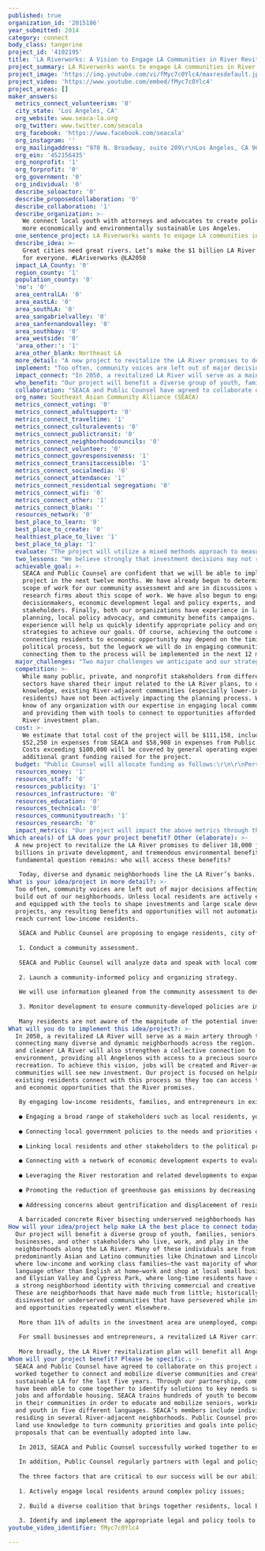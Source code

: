 ```yaml
---
published: true
organization_id: '2015186'
year_submitted: 2014
category: connect
body_class: tangerine
project_id: '4102195'
title: 'LA Riverworks: A Vision to Engage LA Communities in River Revitalization'
project_summary: LA Riverworks wants to engage LA communities in River revitalization.
project_image: 'https://img.youtube.com/vi/fMyc7c0Ylc4/maxresdefault.jpg'
project_video: 'https://www.youtube.com/embed/fMyc7c0Ylc4'
project_areas: []
maker_answers:
  metrics_connect_volunteerism: '0'
  city_state: 'Los Angeles, CA'
  org_website: www.seaca-la.org
  org_twitter: www.twitter.com/seacala
  org_facebook: 'https://www.facebook.com/seacala'
  org_instagram: ''
  org_mailingaddress: "970 N. Broadway, suite 209\r\nLos Angeles, CA 90012"
  org_ein: '452156435'
  org_nonprofit: '1'
  org_forprofit: '0'
  org_government: '0'
  org_individual: '0'
  describe_soloactor: '0'
  describe_proposedcollaboration: '0'
  describe_collaboration: '1'
  describe_organization: >-
    We connect local youth with attorneys and advocates to create policies for a
    more economically and environmentally sustainable Los Angeles.
  one_sentence_project: LA Riverworks wants to engage LA communities in River revitalization.
  describe_idea: >-
    Great cities need great rivers. Let’s make the $1 billion LA River plan work
    for everyone. #LAriverworks @LA2050
  impact_LA_County: '0'
  region_county: '1'
  population_county: '0'
  'no': '0'
  area_centralLA: '0'
  area_eastLA: '0'
  area_southLA: '0'
  area_sangabrielvalley: '0'
  area_sanfernandovalley: '0'
  area_southbay: '0'
  area_westside: '0'
  'area_other:': '1'
  area_other_blank: Northeast LA
  more_detail: "A new project to revitalize the LA River promises to deliver 18,000 jobs, billions in private development, and tremendous environmental benefits. But a fundamental question remains: who will access these benefits?\r\n\r\nToday, diverse and dynamic neighborhoods line the LA River’s banks. But with this investment, outside interest is intensifying. Rising rent costs and real estate speculation threaten to displace low-income families in the area. SEACA and Public Counsel want to make LA the best place to connect by engaging local community members to join together in crafting and advocating for policies that will allow them to remain in their neighborhoods and benefit from the job and recreational opportunities a revitalized LA River will bring."
  implement: "Too often, community voices are left out of major decisions affecting the build out of our neighborhoods. Unless local residents are actively engaged and equipped with the tools to shape investments and large scale development projects, any resulting benefits and opportunities will not automatically reach current low-income residents. \r\n\r\nSEACA and Public Counsel are proposing to engage residents, city officials, and other stakeholders in LA River communities to ensure that the return on our investment is shared by the low-income residents and families that called this area home long before it caught the eye of politicians and real estate developers. Through community engagement, legal research, and advocacy, we aim to maximize the positive impacts of a revitalized River, such as local job opportunities and expanded park space. And we aim to minimize negative impacts like the involuntary displacement of local residents and community-serving small businesses. Specifically, our project will achieve the following:\r\n\r\n1.  Conduct a community assessment. \r\nSEACA and Public Counsel will analyze data and speak with local community members, community-based organizations, and economic development experts/researchers to gain a deeper understanding of River-adjacent communities—including mapping community assets and assessing the risk of gentrification and displacement.\r\n\r\n2.  Launch a community-informed policy and organizing strategy.\r\nWe will use information gleaned from the community assessment to develop policy and organizing strategies that address LA River-area residents’ needs and priorities. In collaboration with stakeholder groups, we will educate and mobilize residents at workshops on the River investment and its impacts on the community. Then, in partnership with residents and other stakeholders, we will identify and develop legal and policy tools to help ensure the River build out benefits ALL Angelenos, including local communities. We will then work with city officials to include these policies in River investment plans.\r\n\r\n3.  Monitor development to ensure community-developed policies are implemented. \r\nMany residents are not aware of the magnitude of the potential investment, nor the potential opportunity the River brings if the investment is shaped with local communities in mind. As LA River development begins, we will monitor activities and share information with residents to help develop tools for meaningfully shaping River community benefits."
  impact_connect: "In 2050, a revitalized LA River will serve as a main artery through the city, connecting many diverse and dynamic neighborhoods across the region. A greener and cleaner LA River will also strengthen a collective connection to our environment, providing all Angelenos with access to a precious source of recreation. To achieve this vision, jobs will be created and River-adjacent communities will see new investment. Our project is focused on helping existing residents connect with this process so they too can access the health and economic opportunities that the River promises.\r\n\r\nBy engaging low-income residents, families, and entrepreneurs in existing River-adjacent communities to voice their concerns and advocate for policies that support local needs as well as regional goals, SEACA and Public Counsel will ensure that the communities that are connected to the River today can remain connected and thrive alongside a revitalized River 2050. Specifically, our project will help make LA the best place to connect today by:\r\n\r\n●\tEngaging a broad range of stakeholders such as local residents, youth, seniors, and small business owners in multiple languages around the LA River plan\r\n●\tConnecting local government policies to the needs and priorities of River-adjacent communities;\r\n●\tLinking local residents and other stakeholders to the political process;\r\n●\tConnecting with a network of economic development experts to evaluate and cultivate strategies to address the needs of local neighborhoods;\r\n●\tLeveraging the River restoration and related developments to expand access to opportunity for local residents and other stakeholders;\r\n●\tPromoting the reduction of greenhouse gas emissions by decreasing the median travel time to work through local employment opportunities and increasing the amount of affordable housing in this transit-rich area; and\r\n●\tAddressing concerns about gentrification and displacement of residents and small businesses.\r\n\r\nA barricaded concrete River bisecting underserved neighborhoods has been an unfortunate image of disconnect and spatial inequity in the geography of our city. With this unprecedented investment, all that can change. But connection is key. Connecting local residents to opportunities starts with a connection to each other and the process. "
  who_benefit: "Our project will benefit a diverse group of youth, families, seniors, small businesses, and other stakeholders who live, work, and play in the neighborhoods along the LA River. Many of these individuals are from predominantly Asian and Latino communities like Chinatown and Lincoln Heights, where low-income and working class families—the vast majority of whom speak a language other than English at home—work and shop at local small businesses; and Elysian Valley and Cypress Park, where long-time residents have cultivated a strong neighborhood identity with thriving commercial and creative spaces. These are neighborhoods that have made much from little; historically disinvested or underserved communities that have persevered while investment and opportunities repeatedly went elsewhere. \r\n\r\nMore than 11% of adults in the investment area are unemployed, compared to 8% countywide. Wage theft and overcrowding are common. In many LA River neighborhoods, incomes are much lower than the county average and poverty rates are much higher. And despite the proximity, physical access to the LA River or other recreational opportunities is limited. These are communities that have already waited too long for the opportunities and benefits that a revitalized and healthier River infrastructure can provide. Our project will help residents in these communities connect with the process, and in doing so, connect with the opportunities. \r\n\r\nFor small businesses and entrepreneurs, a revitalized LA River carries the potential of reinvigorating the area with new customers and business opportunities; people coming to spend a day at the River will need places to shop, eat, and rent recreation equipment. Large-scale infrastructure construction projects will require smaller contractors and suppliers. SEACA and Public Counsel will work with existing businesses and entrepreneurs in the area to ensure that they are able to continue operating in and benefit from the revitalized space.\r\n\r\nMore broadly, the LA River revitalization plan will benefit all Angelenos by providing them with a place to explore the outdoors, get active, and play. By working to maintain the area’s diversity, we will ensure that people from all over Los Angeles feel welcome to enjoy the area and its offerings. "
  collaboration: "SEACA and Public Counsel have agreed to collaborate on this project and have worked together to connect and mobilize diverse communities and create a more sustainable LA for the last five years. Through our partnership, communities have been able to come together to identify solutions to key needs such as jobs and affordable housing. SEACA trains hundreds of youth to become leaders in their communities in order to educate and mobilize seniors, working adults, and youth in five different languages. SEACA’s members include individuals residing in several River-adjacent neighborhoods. Public Counsel provides the land use knowledge to turn community priorities and goals into policy proposals that can be eventually adopted into law.\r\n\r\nIn 2013, SEACA and Public Counsel successfully worked together to engage residents and develop a groundbreaking new land use plan for the Cornfields Arroyo area north of downtown Los Angeles. The campaign empowered and educated youth leaders to advocate for more affordable housing, environmental justice, and good jobs. As a result of our joint efforts in mobilizing the community and providing policy and legal support, the plan is expected to be an effective tool for producing affordable housing in the area and for preventing displacement of existing residents. The LA Times called the plan “A Model for LA Planning,” and it garnered the support of environmentalists, for-profit developers, labor unions, affordable housing advocates, transportation experts, AND the local community. \r\n\r\nIn addition, Public Counsel regularly partners with legal and policy experts like the Community Benefits Law Center and we expect to engage these partners as our platform is developed.  \r\n\r\nThe three factors that are critical to our success will be our ability to:\r\n1.  Actively engage local residents around complex policy issues; \r\n2.  Build a diverse coalition that brings together residents, local businesses, community organizations, and other stakeholders; and\r\n3.  Identify and implement the appropriate legal and policy tools to ensure that River revitalization efforts are responsive and accountable to existing residents’ needs.\r\n"
  org_name: Southeast Asian Community Alliance (SEACA)
  metrics_connect_voting: '0'
  metrics_connect_adultsupport: '0'
  metrics_connect_traveltime: '1'
  metrics_connect_culturalevents: '0'
  metrics_connect_publictransit: '0'
  metrics_connect_neighborhoodcouncils: '0'
  metrics_connect_volunteer: '0'
  metrics_connect_govresponsiveness: '1'
  metrics_connect_transitaccessible: '1'
  metrics_connect_socialmedia: '0'
  metrics_connect_attendance: '1'
  metrics_connect_residential segregation: '0'
  metrics_connect_wifi: '0'
  metrics_connect_other: '1'
  metrics_connect_blank: ''
  resources_network: '0'
  best_place_to_learn: '0'
  best_place_to_create: '0'
  healthiest_place_to_live: '1'
  best_place_to_play: '1'
  evaluate: "The project will utilize a mixed methods approach to measuring progress and impact. Outreach logs, sign-in sheets, and attendance records will track attendance and outreach to community members. We will also engage in an evaluation process with community members utilizing self-reported data collected at key intervals. This process will include individual surveys, group evaluations, and tracking progress towards meeting campaign goals.\r\n\r\n Outcomes will include:\r\n●\t150-300 residents, small business owners, and other stakeholders engaged\r\n●\t20-30 youth trained in advocacy and civic engagement\r\n●\tDevelopment of community-informed research assessment\r\n●\tDevelopment of policy platform informed by community assessment to bring greater opportunity to local residents\r\n●\tCommunity members will report greater knowledge of LA River investment strategies and impacts\r\n●\tCommunity members will report greater connection to other residents across various River-adjacent communities\r\n●\tCommunity members will report greater knowledge of tools to advocate for policies that support accountable River investment\r\n●\tCommunity members will report improved capacity to influence decision-makers through meetings and introductions to City officials and key allies, as well as an understanding of ways to provide public input and increase leverage\r\n"
  two_lessons: "We believe strongly that investment decisions may not realize their intended goals (and may have unintended consequences) unless the communities most impacted by those decisions are involved in the decision making. Some impacts (like displacement of small businesses and residents) cannot be rectified after they have occurred. This is why, at the state and local levels, we have focused on bringing these perspectives into policy discussions at the front end of the decision making process. In our experience, the most successful policies and investments are the ones that meaningfully engage affected residents BEFORE major decisions are made. Examples of these types of campaigns include our work at the Cornfields Arroyo to help develop an equity-focused plan, and the work that the Alliance for Community Transit is doing to help establish an equitable transit policy citywide.\r\n\r\nAnother lesson we have learned is that diverse partnerships are necessary to help influence decision making processes and achieve meaningful change. SEACA and Public Counsel have been effective partners for the last five years because we are able to use both organizations’ strengths to our advantage. SEACA brings to the table a diverse group of community advocates ready to become leaders of the economic and environmental justice movement, while Public Counsel has the legal and policy expertise necessary to develop and monitor needed policies and laws to protect community interests. Both groups have strong networks of community and government partners built over many years. "
  achievable_goal: >-
    SEACA and Public Counsel are confident that we will be able to implement our
    project in the next twelve months. We have already begun to determine a
    scope of work for our community assessment and are in discussions with
    research firms about this scope of work. We have also begun to engage
    decisionmakers, economic development legal and policy experts, and other
    stakeholders. Finally, both our organizations have experience in land use
    planning, local policy advocacy, and community benefits campaigns. This
    experience will help us quickly identify appropriate policy and organizing
    strategies to achieve our goals. Of course, achieving the outcome of
    connecting residents to economic opportunity may depend on the timing of the
    political process, but the legwork we will do in engaging communities and
    connecting them to the process will be implemented in the next 12 months.
  major_challenges: "Two major challenges we anticipate and our strategies for overcoming them are as follows:\r\n\r\n1.  Key decisions about the LA River are being made now.\r\nThe U.S. Army Corps of Engineers has recommended a $1 billion proposal, and money may begin to be allocated to this project as early as next year. This means that if communities don’t get engaged now and have their voices heard, they may lose the opportunity to have input in the plans. With our proven engagement strategies and understanding of land use and equitable development policies, we are confident that we can overcome this challenge.\r\n\r\n2.  Local investments are complex and involve many public sector decision makers.\r\nOur organizations may encounter potential jurisdictional overlap, as a number of agencies – local, state and federal – have varying degrees of oversight and interest in the LA River. And different sets of regulations bring different requirements that may influence the creation of a community benefits policy platform. With our existing relationships with key government officials and our capacity for complex legal analysis, we are confident that we can successfully navigate the web of governance considerations. Public Counsel also has a strong pro bono network of expert lawyers in a range of fields we can engage as needed."
  competition: >-
    While many public, private, and nonprofit stakeholders from different
    sectors have shared their input related to the LA River plans, to our
    knowledge, existing River-adjacent communities (especially lower-income
    residents) have not been actively impacting the planning process. We do not
    know of any organization with our expertise in engaging local communities
    and providing them with tools to connect to opportunities afforded by the LA
    River investment plan.
  cost: >-
    We estimate that total cost of the project will be $111,158, including
    $52,250 in expenses from SEACA and $58,908 in expenses from Public Counsel.
    Costs exceeding $100,000 will be covered by general operating expenses or
    additional grant funding raised for the project.
  budget: "Public Counsel will allocate funding as follows:\r\n\r\nPersonnel\t\t\t\t\t\t\r\n\tSupervising Attorney \t\t$8,458 \r\n\tStaff Attorney \t\t\t$25,500 \r\n\tLegal Assistants \t\t        $4,474 \r\n\tFringe Benefits\t\t        $8,063 \r\n\t\t\t\t\t\t\r\n\tTotal Personnel\t\t        $46,495 \r\n\t\t\t\t\t\t\r\nOperations\t\t\t\t\t\t\r\n\tSpace Costs\t\t\t        $2,047 \r\n\tPostage, Printing, Supplies\t$320 \r\n\tAdvertising and Outreach\t$1,138\r\n\t\t\t\t\t\t\r\n\tTotal Operations\t\t        $3,505 \r\n\t\t\t\t\t\t\r\n\tTOTAL ALLOCATION\t        $50,000\r\n\r\nSEACA will allocate funding as follows:\r\n\r\nPersonnel\t\t\t\t\t\t\r\n\tExecutive Director               $15,000 \r\n\tCommunity Organizer   \t$20,000\r\n\tFringe Benefits\t\t        $8,050\r\n\t\t\t\t\t\t\r\n\tTotal Personnel\t\t        $43,050\r\n\t\t\t\t\t\t\r\nOperations\t\t\t\t\t\t\r\n\tFacilities\t\t\t                $3,900 \r\n\tCommunications\t\t        $50 \r\n\tYouth Stipends\t\t        $3,000\r\n\t\t\t\t\t\t\r\n\tTotal Operations\t\t        $6,950 \r\n\t\t\t\t\t\t\r\n\tTOTAL ALLOCATION      \t$50,000"
  resources_money: '1'
  resources_staff: '0'
  resources_publicity: '1'
  resources_infrastructure: '0'
  resources_education: '0'
  resources_technical: '0'
  resources_communityoutreach: '1'
  resources_research: '0'
  impact_metrics: "Our project will impact the above metrics through the following:\r\n\r\nGovernment responsiveness to residents’ needs\r\nThe size and scope of the LA River plan has attracted intense interest from a wide variety of stakeholders, from local environmentalists to private developers. By developing a coordinated legal and organizing strategy, we will bring together local residents and city officials to collaboratively develop policies and programs to ensure that local needs are prioritized as River restoration moves forward. \r\n\r\nMedian travel time to work\r\nAs many as 18,000 jobs will be created as a result of River revitalization efforts. At the same time, poverty and unemployment/under employment in River-adjacent communities are among the highest in the city. By creating tools to help local residents connect to these jobs, we can improve the economic vibrancy of River-adjacent communities and help workers remain housed in job-rich areas instead of being forced to relocate to far-flung suburbs.\r\n\r\nTransit-accessible housing and employment \r\nSeveral River-adjacent communities are also in transit-rich neighborhoods and transit usage reflects this fact. One in five households in Lincoln Heights is car-free, while nearly one-third of working adults in Chinatown walk to work. Our project seeks to ensure that local residents are able to remain in these transit-rich neighborhoods and to increase access to local job opportunities and transit-accessible housing so that car ownership becomes unnecessary. \r\n \r\nAttendance at public/open street gatherings\r\nWe will sponsor at least two community events (i.e. open house, Twitter party, community forum) for local residents to discuss their concerns directly with elected officials.\r\n\r\nOther  \r\nOur project, simply put, will help local residents connect to the decisions that are being made about the River, and in turn, will help connect the jobs and opportunity that the River brings to local residents. "
Which area(s) of LA does your project benefit? Other (elaborate): >-
  A new project to revitalize the LA River promises to deliver 18,000 jobs,
  billions in private development, and tremendous environmental benefits. But a
  fundamental question remains: who will access these benefits?
   
   Today, diverse and dynamic neighborhoods line the LA River’s banks. But with this investment, outside interest is intensifying. Rising rent costs and real estate speculation threaten to displace low-income families in the area. SEACA and Public Counsel want to make LA the best place to connect by engaging local community members to join together in crafting and advocating for policies that will allow them to remain in their neighborhoods and benefit from the job and recreational opportunities a revitalized LA River will bring.
What is your idea/project in more detail?: >-
  Too often, community voices are left out of major decisions affecting the
  build out of our neighborhoods. Unless local residents are actively engaged
  and equipped with the tools to shape investments and large scale development
  projects, any resulting benefits and opportunities will not automatically
  reach current low-income residents. 
   
   SEACA and Public Counsel are proposing to engage residents, city officials, and other stakeholders in LA River communities to ensure that the return on our investment is shared by the low-income residents and families that called this area home long before it caught the eye of politicians and real estate developers. Through community engagement, legal research, and advocacy, we aim to maximize the positive impacts of a revitalized River, such as local job opportunities and expanded park space. And we aim to minimize negative impacts like the involuntary displacement of local residents and community-serving small businesses. Specifically, our project will achieve the following:
   
   1. Conduct a community assessment. 
   
   SEACA and Public Counsel will analyze data and speak with local community members, community-based organizations, and economic development experts/researchers to gain a deeper understanding of River-adjacent communities—including mapping community assets and assessing the risk of gentrification and displacement.
   
   2. Launch a community-informed policy and organizing strategy.
   
   We will use information gleaned from the community assessment to develop policy and organizing strategies that address LA River-area residents’ needs and priorities. In collaboration with stakeholder groups, we will educate and mobilize residents at workshops on the River investment and its impacts on the community. Then, in partnership with residents and other stakeholders, we will identify and develop legal and policy tools to help ensure the River build out benefits ALL Angelenos, including local communities. We will then work with city officials to include these policies in River investment plans.
   
   3. Monitor development to ensure community-developed policies are implemented. 
   
   Many residents are not aware of the magnitude of the potential investment, nor the potential opportunity the River brings if the investment is shaped with local communities in mind. As LA River development begins, we will monitor activities and share information with residents to help develop tools for meaningfully shaping River community benefits.
What will you do to implement this idea/project?: >-
  In 2050, a revitalized LA River will serve as a main artery through the city,
  connecting many diverse and dynamic neighborhoods across the region. A greener
  and cleaner LA River will also strengthen a collective connection to our
  environment, providing all Angelenos with access to a precious source of
  recreation. To achieve this vision, jobs will be created and River-adjacent
  communities will see new investment. Our project is focused on helping
  existing residents connect with this process so they too can access the health
  and economic opportunities that the River promises.
   
   By engaging low-income residents, families, and entrepreneurs in existing River-adjacent communities to voice their concerns and advocate for policies that support local needs as well as regional goals, SEACA and Public Counsel will ensure that the communities that are connected to the River today can remain connected and thrive alongside a revitalized River 2050. Specifically, our project will help make LA the best place to connect today by:
   
   ● Engaging a broad range of stakeholders such as local residents, youth, seniors, and small business owners in multiple languages around the LA River plan;
   
   ● Connecting local government policies to the needs and priorities of River-adjacent communities;
   
   ● Linking local residents and other stakeholders to the political process;
   
   ● Connecting with a network of economic development experts to evaluate and cultivate strategies to address the needs of local neighborhoods;
   
   ● Leveraging the River restoration and related developments to expand access to opportunity for local residents and other stakeholders;
   
   ● Promoting the reduction of greenhouse gas emissions by decreasing the median travel time to work through local employment opportunities and increasing the amount of affordable housing in this transit-rich area; and
   
   ● Addressing concerns about gentrification and displacement of residents and small businesses.
   
   A barricaded concrete River bisecting underserved neighborhoods has been an unfortunate image of disconnect and spatial inequity in the geography of our city. With this unprecedented investment, all that can change. But connection is key. Connecting local residents to opportunities starts with a connection to each other and the process.
How will your idea/project help make LA the best place to connect today? In LA2050?: >-
  Our project will benefit a diverse group of youth, families, seniors, small
  businesses, and other stakeholders who live, work, and play in the
  neighborhoods along the LA River. Many of these individuals are from
  predominantly Asian and Latino communities like Chinatown and Lincoln Heights,
  where low-income and working class families—the vast majority of whom speak a
  language other than English at home—work and shop at local small businesses;
  and Elysian Valley and Cypress Park, where long-time residents have cultivated
  a strong neighborhood identity with thriving commercial and creative spaces.
  These are neighborhoods that have made much from little; historically
  disinvested or underserved communities that have persevered while investment
  and opportunities repeatedly went elsewhere. 
   
   More than 11% of adults in the investment area are unemployed, compared to 8% countywide. Wage theft and overcrowding are common. In many LA River neighborhoods, incomes are much lower than the county average and poverty rates are much higher. And despite the proximity, physical access to the LA River or other recreational opportunities is limited. These are communities that have already waited too long for the opportunities and benefits that a revitalized and healthier River infrastructure can provide. Our project will help residents in these communities connect with the process, and in doing so, connect with the opportunities. 
   
   For small businesses and entrepreneurs, a revitalized LA River carries the potential of reinvigorating the area with new customers and business opportunities; people coming to spend a day at the River will need places to shop, eat, and rent recreation equipment. Large-scale infrastructure construction projects will require smaller contractors and suppliers. SEACA and Public Counsel will work with existing businesses and entrepreneurs in the area to ensure that they are able to continue operating in and benefit from the revitalized space.
   
   More broadly, the LA River revitalization plan will benefit all Angelenos by providing them with a place to explore the outdoors, get active, and play. By working to maintain the area’s diversity, we will ensure that people from all over Los Angeles feel welcome to enjoy the area and its offerings.
Whom will your project benefit? Please be specific.: >-
  SEACA and Public Counsel have agreed to collaborate on this project and have
  worked together to connect and mobilize diverse communities and create a more
  sustainable LA for the last five years. Through our partnership, communities
  have been able to come together to identify solutions to key needs such as
  jobs and affordable housing. SEACA trains hundreds of youth to become leaders
  in their communities in order to educate and mobilize seniors, working adults,
  and youth in five different languages. SEACA’s members include individuals
  residing in several River-adjacent neighborhoods. Public Counsel provides the
  land use knowledge to turn community priorities and goals into policy
  proposals that can be eventually adopted into law.
   
   In 2013, SEACA and Public Counsel successfully worked together to engage residents and develop a groundbreaking new land use plan for the Cornfields Arroyo area north of downtown Los Angeles. The campaign empowered and educated youth leaders to advocate for more affordable housing, environmental justice, and good jobs. As a result of our joint efforts in mobilizing the community and providing policy and legal support, the plan is expected to be an effective tool for producing affordable housing in the area and for preventing displacement of existing residents. The LA Times called the plan “A Model for LA Planning,” and it garnered the support of environmentalists, for-profit developers, labor unions, affordable housing advocates, transportation experts, AND the local community. 
   
   In addition, Public Counsel regularly partners with legal and policy experts like the Community Benefits Law Center and we expect to engage these partners as our platform is developed. 
   
   The three factors that are critical to our success will be our ability to:
   
   1. Actively engage local residents around complex policy issues; 
   
   2. Build a diverse coalition that brings together residents, local businesses, community organizations, and other stakeholders; and
   
   3. Identify and implement the appropriate legal and policy tools to ensure that River revitalization efforts are responsive and accountable to existing residents’ needs.
youtube_video_identifier: fMyc7c0Ylc4

---
```

